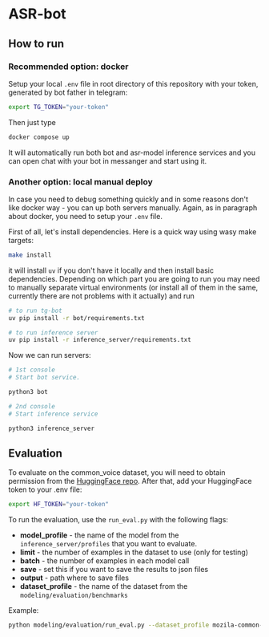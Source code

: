 # ASR-bot

## How to run

### Recommended option: docker
Setup your local `.env` file in root directory of this repository with your token, generated by bot father in telegram:
```bash
export TG_TOKEN="your-token"
```
Then just type
```bash
docker compose up
```
It will automatically run both bot and asr-model inference services and you can open chat with your bot in messanger and start using it.

### Another option: local manual deploy

In case you need to debug something quickly and in some reasons don't like docker way - you can up both servers manually.
Again, as in paragraph about docker, you need to setup your `.env` file.

First of all, let's install dependencies. Here is a quick way using wasy make targets:
```bash
make install
```
it will install `uv` if you don't have it locally and then install basic dependencies. Depending on which part you are going to run you may need to manually separate virtual environments (or install all of them in the same, currently there are not problems with it actually) and run
```bash
# to run tg-bot
uv pip install -r bot/requirements.txt

# to run inference server
uv pip install -r inference_server/requirements.txt
```

Now we can run servers:

```bash
# 1st console
# Start bot service.

python3 bot

# 2nd console
# Start inference service

python3 inference_server
```

## Evaluation
To evaluate on the common_voice dataset, you will need to obtain permission from the [HuggingFace repo](https://huggingface.co/datasets/mozilla-foundation/common_voice_17_0). After that, add your HuggingFace token to your .env file:
```bash
export HF_TOKEN="your-token"
```

To run the evaluation, use the `run_eval.py` with the following flags:

- **model_profile** - the name of the model from the `inference_server/profiles` that you want to evaluate.
- **limit** - the number of examples in the dataset to use (only for testing)
- **batch** - the number of examples in each model call
- **save** - set this if you want to save the results to json files
- **output** - path where to save files
- **dataset_profile** - the name of the dataset from the `modeling/evaluation/benchmarks`

Example:
```bash
python modeling/evaluation/run_eval.py --dataset_profile mozila-common-voice --limit 10 --save
```
